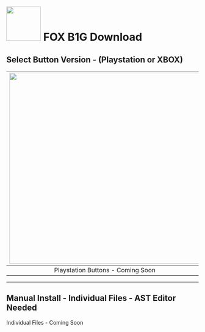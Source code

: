 # <img width="90" src="https://github.com/dylanhale/ScorebugMods/blob/main/assets/images/FOXB1G.png"> FOX B1G Download


## Select Button Version - (Playstation or XBOX)
| <img width="500" src="https://github.com/dylanhale/ScorebugMods/blob/main/assets/images/PlaystationC.png">  | <img width="500" src="https://github.com/dylanhale/ScorebugMods/blob/main/assets/images/XboxC.png">
|:---:|:---:|
| Playstation Buttons - Coming Soon | XBOX Buttons - Coming Soon |

---------
## Manual Install - Individual Files - AST Editor Needed
Individual Files - Coming Soon
